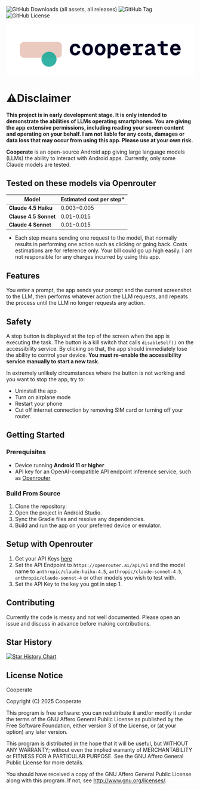 ![GitHub Downloads (all assets, all releases)](https://img.shields.io/github/downloads/coreply/cooperate/total)
![GitHub Tag](https://img.shields.io/github/v/tag/coreply/cooperate)
![GitHub License](https://img.shields.io/github/license/coreply/cooperate)

![Cooperate banner](./docs/static/cooperate_banner.png)

# ⚠️Disclaimer

**This project is in early development stage. It is only intended to demonstrate the abilities of LLMs
operating smartphones. You are giving the app extensive permissions, including reading your
screen content and operating on your behalf. I am not liable for any costs, damages or data loss
that may
occur from using this app. Please use at your own risk.**

**Cooperate** is an open-source Android app giving large language models (LLMs) the ability to
interact with Android apps. Currently, only some Claude models are tested.

## Tested on these models via Openrouter

| Model                 | Estimated cost per step* |
|-----------------------|--------------------------|
| **Claude 4.5 Haiku**  | $0.003-$0.005            |
| **Clause 4.5 Sonnet** | $0.01-$0.015             |
| **Claude 4 Sonnet**   | $0.01-$0.015             |

* Each step means sending one request to the model, that normally results in performing one action
  such as clicking or going back. Costs estimations are for reference only. Your bill could go up
  high easily. I am not responsible for any charges incurred by using this app.

## Features

You enter a prompt, the app sends your prompt and the current screenshot to the LLM, then
performs whatever action the LLM requests, and repeats the process until the LLM no longer
requests any action.

## Safety

A stop button is displayed at the top of the screen when the app is executing the task. The button
is a kill switch that calls `disableSelf()` on the accessibility service. By clicking on that, the
app should immediately lose the ability to control your device. **You must re-enable the
accessibility service manually to start a new task.**

In extremely unlikely circumstances where the
button is not working and you want to stop the app, try to:

- Uninstall the app
- Turn on airplane mode
- Restart your phone
- Cut off internet connection by removing SIM card or turning off your router.

## Getting Started

### Prerequisites

- Device running **Android 11 or higher**
- API key for an OpenAI-compatible API endpoint inference service, such
  as [Openrouter](https://openrouter.ai/)

### Build From Source

1. Clone the repository:
2. Open the project in Android Studio.
3. Sync the Gradle files and resolve any dependencies.
4. Build and run the app on your preferred device or emulator.

## Setup with Openrouter

1. Get your API Keys [here](https://console.groq.com/keys)
2. Set the API Endpoint to `https://openrouter.ai/api/v1` and the model name
   to `anthropic/claude-haiku-4.5`, `anthropic/claude-sonnet-4.5`, `anthropic/claude-sonnet-4` or other models you wish to test with.
3. Set the API Key to the key you got in step 1.

## Contributing

Currently the code is messy and not well documented. Please open an issue and discuss in advance
before making contributions.

## Star History

[![Star History Chart](https://api.star-history.com/svg?repos=coreply/cooperate&type=Date)](https://www.star-history.com/#coreply/coreply&Date)

## License Notice

Cooperate

Copyright (C) 2025 Cooperate

This program is free software: you can redistribute it and/or modify
it under the terms of the GNU Affero General Public License as published by
the Free Software Foundation, either version 3 of the License, or
(at your option) any later version.

This program is distributed in the hope that it will be useful,
but WITHOUT ANY WARRANTY; without even the implied warranty of
MERCHANTABILITY or FITNESS FOR A PARTICULAR PURPOSE. See the
GNU Affero General Public License for more details.

You should have received a copy of the GNU Affero General Public License
along with this program. If not, see <http://www.gnu.org/licenses/>.
